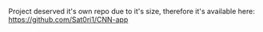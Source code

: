 Project deserved it's own repo due to it's size, therefore it's available here: https://github.com/Sat0ri1/CNN-app
